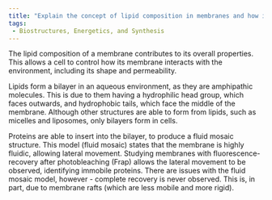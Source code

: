 ```yaml
---
title: "Explain the concept of lipid composition in membranes and how it contributes to the formation of bilayers and the fluid mosaic structure."
tags:
 - Biostructures, Energetics, and Synthesis
---
```

The lipid composition of a membrane contributes to its overall properties. This allows a cell to control how its membrane interacts with the environment, including its shape and permeability. 

Lipids form a bilayer in an aqueous environment, as they are amphipathic molecules. This is due to them having a hydrophilic head group, which faces outwards, and hydrophobic tails, which face the middle of the membrane. Although other structures are able to form from lipids, such as micelles and liposomes, only bilayers form in cells. 

Proteins are able to insert into the bilayer, to produce a fluid mosaic structure. This model (fluid mosaic) states that the membrane is highly fluidic, allowing lateral movement. Studying membranes with fluorescence-recovery after photobleaching (Frap) allows the lateral movement to be observed, identifying immobile proteins. There are issues with the fluid mosaic model, however - complete recovery is never observed. This is, in part, due to membrane rafts (which are less mobile and more rigid). 

